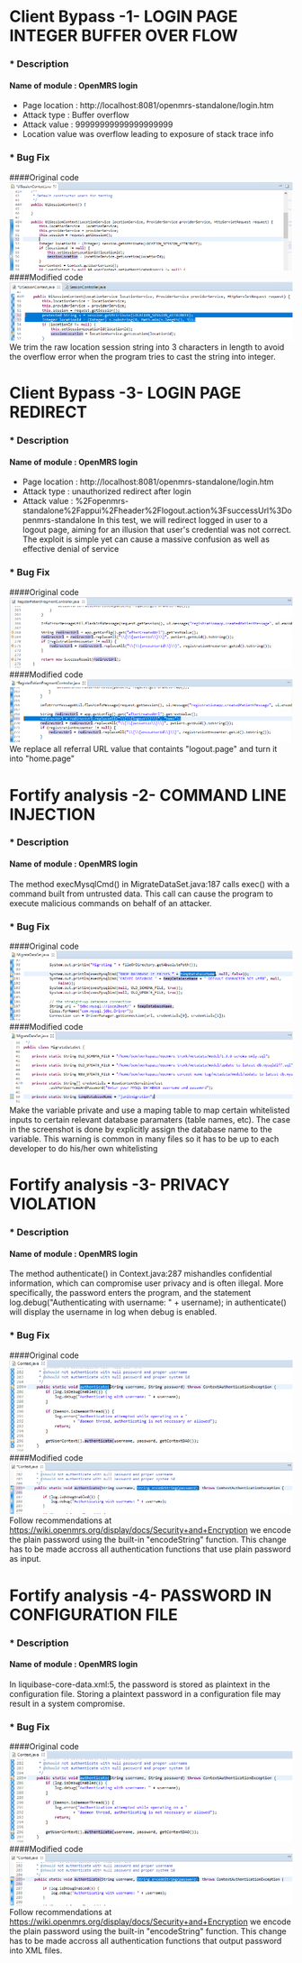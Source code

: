 # Client Bypass -1- LOGIN PAGE INTEGER BUFFER OVER FLOW

### * Description
#### Name of module : OpenMRS login
+ Page location : http://localhost:8081/openmrs-standalone/login.htm
+ Attack type : Buffer overflow
+ Attack value : 99999999999999999999
+ Location value was overflow leading to exposure of stack trace info


### * Bug Fix
####Original code
![alt text](https://github.com/genterist/openMRS-Security/blob/master/4-SecurityPrinciples/images/t-fix1.png)
<br/>
####Modified code
![alt text](https://github.com/genterist/openMRS-Security/blob/master/4-SecurityPrinciples/images/t-fix2.png)
<br/>
We trim the raw location session string into 3 characters in length to avoid the overflow error when the program tries to cast the string into integer.


# Client Bypass -3- LOGIN PAGE REDIRECT

### * Description
#### Name of module : OpenMRS login
+ Page location : http://localhost:8081/openmrs-standalone/login.htm
+ Attack type : unauthorized redirect after login
+ Attack value : %2Fopenmrs-standalone%2Fappui%2Fheader%2Flogout.action%3FsuccessUrl%3Dopenmrs-standalone
In this test, we will redirect logged in user to a logout page, aiming for an illusion that user's credential was not correct. The exploit is simple yet can cause a massive confusion as well as effective denial of service

### * Bug Fix
####Original code
![alt text](https://github.com/genterist/openMRS-Security/blob/master/4-SecurityPrinciples/images/t-fix3.png)
<br/>
####Modified code
![alt text](https://github.com/genterist/openMRS-Security/blob/master/4-SecurityPrinciples/images/t-fix4.png)
<br/>
We replace all referral URL value that containts "logout.page" and turn it into "home.page"


# Fortify analysis -2- COMMAND LINE INJECTION

### * Description
#### Name of module : OpenMRS login
The method execMysqlCmd() in MigrateDataSet.java:187 calls exec() with a command built from untrusted data. This call can cause the program to execute malicious commands on behalf of an attacker.

### * Bug Fix
####Original code
![alt text](https://github.com/genterist/openMRS-Security/blob/master/4-SecurityPrinciples/images/t-fix5.png)
<br/>
####Modified code
![alt text](https://github.com/genterist/openMRS-Security/blob/master/4-SecurityPrinciples/images/t-fix6.png)
<br/>
Make the variable private and use a maping table to map certain whitelisted inputs to certain relevant database paramaters (table names, etc). The case in the screenshot is done by explicitly assign the database name to the variable. This warning is common in many files so it has to be up to each developer to do his/her own whitelisting


# Fortify analysis -3- PRIVACY VIOLATION

### * Description
#### Name of module : OpenMRS login
The method authenticate() in Context.java:287 mishandles confidential information, which can compromise user privacy and is often illegal. More specifically, the password enters the program, and the statement log.debug("Authenticating with username: " + username); in authenticate() will display the username in log when debug is enabled.

### * Bug Fix
####Original code
![alt text](https://github.com/genterist/openMRS-Security/blob/master/4-SecurityPrinciples/images/t-fix7.png)
<br/>
####Modified code
![alt text](https://github.com/genterist/openMRS-Security/blob/master/4-SecurityPrinciples/images/t-fix8.png)
<br/>
Follow recommendations at https://wiki.openmrs.org/display/docs/Security+and+Encryption we encode the plain password using the built-in "encodeString" function. This change has to be made accross all authentication functions that use plain password as input.

# Fortify analysis -4- PASSWORD IN CONFIGURATION FILE

### * Description
#### Name of module : OpenMRS login
In liquibase-core-data.xml:5, the password is stored as plaintext in the configuration file. Storing a plaintext password in a configuration file may result in a system compromise.

### * Bug Fix
####Original code
![alt text](https://github.com/genterist/openMRS-Security/blob/master/4-SecurityPrinciples/images/t-fix7.png)
<br/>
####Modified code
![alt text](https://github.com/genterist/openMRS-Security/blob/master/4-SecurityPrinciples/images/t-fix8.png)
<br/>
Follow recommendations at https://wiki.openmrs.org/display/docs/Security+and+Encryption we encode the plain password using the built-in "encodeString" function. This change has to be made accross all authentication functions that output password into XML files.
